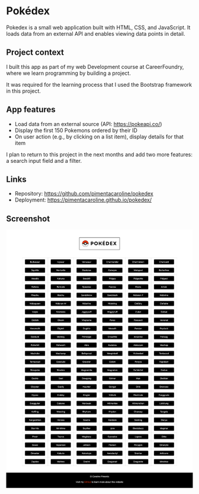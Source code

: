 # Pokédex
Pokedex is a small web application built with HTML, CSS, and JavaScript. It loads
data from an external API and enables viewing data points in detail.

## Project context
I built this app as part of my web Development course at CareerFoundry, where we learn programming by building a project.

It was required for the learning process that I used the Bootstrap framework in this project.


## App features
- Load data from an external source (API: https://pokeapi.co/)
- Display the first 150 Pokemons ordered by their ID
- On user action (e.g., by clicking on a list item), display details for that item

I plan to return to this project in the next months and add two more features: a search input field and a filter.

## Links
- Repository: https://github.com/pimentacaroline/pokedex
- Deployment: https://pimentacaroline.github.io/pokedex/

## Screenshot
![Desktop screenshot](img/screenshot.png)